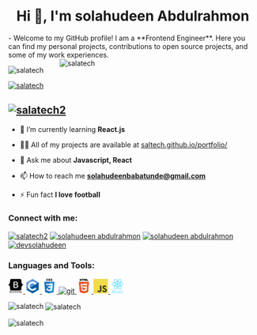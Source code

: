 <h1 align="center">Hi 👋, I'm solahudeen Abdulrahmon</h1>
- Welcome to my GitHub profile! I am a **Frontend Engineer**. Here you can find my personal projects, contributions to open source projects, and some of my work experiences.


<img align="right" width="400" src="https://cdn.hackernoon.com/images/f2px36fy.gif" alt="salatech" />

<p align="left"> <img src="https://komarev.com/ghpvc/?username=salatech&label=Profile%20views&color=0e75b6&style=flat" alt="salatech" /> </p>

<p align="left"> <a href="https://github.com/ryo-ma/github-profile-trophy"><img src="https://github-profile-trophy.vercel.app/?username=salatech" alt="salatech" /></a> </p>

<h2 align="left"> <a href="https://twitter.com/salatech2" target="blank"><img src="https://img.shields.io/twitter/follow/salatech2?logo=twitter&style=for-the-badge" alt="salatech2" /></a> </h2>

- 🌱 I’m currently learning **React.js**

- 👨‍💻 All of my projects are available at [saltech.github.io/portfolio/](saltech.github.io/portfolio/)

- 💬 Ask me about **Javascript, React**

- 📫 How to reach me **solahudeenbabatunde@gmail.com**

- ⚡ Fun fact **I love football**

<h3 align="left">Connect with me:</h3>
<p align="left">
<a href="https://twitter.com/salatech2" target="blank"><img align="center" src="https://raw.githubusercontent.com/rahuldkjain/github-profile-readme-generator/master/src/images/icons/Social/twitter.svg" alt="salatech2" height="30" width="30" /></a>
<a href="https://linkedin.com/in/solahudeen abdulrahmon" target="blank"><img align="center" src="https://raw.githubusercontent.com/rahuldkjain/github-profile-readme-generator/master/src/images/icons/Social/linked-in-alt.svg" alt="solahudeen abdulrahmon" height="30" width="30" /></a>
<a href="https://fb.com/solahudeen abdulrahmon" target="blank"><img align="center" src="https://raw.githubusercontent.com/rahuldkjain/github-profile-readme-generator/master/src/images/icons/Social/facebook.svg" alt="solahudeen abdulrahmon" height="30" width="30" /></a>
<a href="https://instagram.com/devsolahudeen" target="blank"><img align="center" src="https://raw.githubusercontent.com/rahuldkjain/github-profile-readme-generator/master/src/images/icons/Social/instagram.svg" alt="devsolahudeen" height="30" width="30" /></a>
</p>

<h3 align="left">Languages and Tools:</h3>
<p align="left"> <a href="https://getbootstrap.com" target="_blank" rel="noreferrer"> <img src="https://raw.githubusercontent.com/devicons/devicon/master/icons/bootstrap/bootstrap-plain-wordmark.svg" alt="bootstrap" width="30" height="30"/> </a> <a href="https://www.cprogramming.com/" target="_blank" rel="noreferrer"> <img src="https://raw.githubusercontent.com/devicons/devicon/master/icons/c/c-original.svg" alt="c" width="30" height="30"/> </a> <a href="https://www.w3schools.com/css/" target="_blank" rel="noreferrer"> <img src="https://raw.githubusercontent.com/devicons/devicon/master/icons/css3/css3-original-wordmark.svg" alt="css3" width="30" height="30"/> </a> <a href="https://git-scm.com/" target="_blank" rel="noreferrer"> <img src="https://www.vectorlogo.zone/logos/git-scm/git-scm-icon.svg" alt="git" width="30" height="30"/> </a> <a href="https://www.w3.org/html/" target="_blank" rel="noreferrer"> <img src="https://raw.githubusercontent.com/devicons/devicon/master/icons/html5/html5-original-wordmark.svg" alt="html5" width="30" height="30"/> </a> <a href="https://developer.mozilla.org/en-US/docs/Web/JavaScript" target="_blank" rel="noreferrer"> <img src="https://raw.githubusercontent.com/devicons/devicon/master/icons/javascript/javascript-original.svg" alt="javascript" width="30" height="30"/> </a> <a href="https://reactjs.org/" target="_blank" rel="noreferrer"> <img src="https://raw.githubusercontent.com/devicons/devicon/master/icons/react/react-original-wordmark.svg" alt="react" width="30" height="30"/> </a> </p>

<p><img align="left" src="https://github-readme-stats.vercel.app/api/top-langs?username=salatech&show_icons=true&locale=en&layout=compact" alt="salatech" /></p>

<p>&nbsp;<img align="center" src="https://github-readme-stats.vercel.app/api?username=salatech&show_icons=true&locale=en" alt="salatech" /></p>

<p><img align="center" src="https://github-readme-streak-stats.herokuapp.com/?user=salatech&" alt="salatech" /></p>

